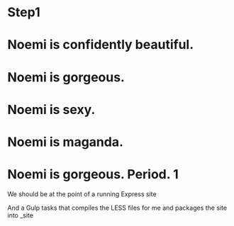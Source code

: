 # Step1
# Noemi is confidently beautiful.
# Noemi is gorgeous.
# Noemi is sexy.
# Noemi is maganda.
# Noemi is gorgeous. Period. 1

We should be at the point of a running Express site

And a Gulp tasks that compiles the LESS files for me and packages the site into _site





